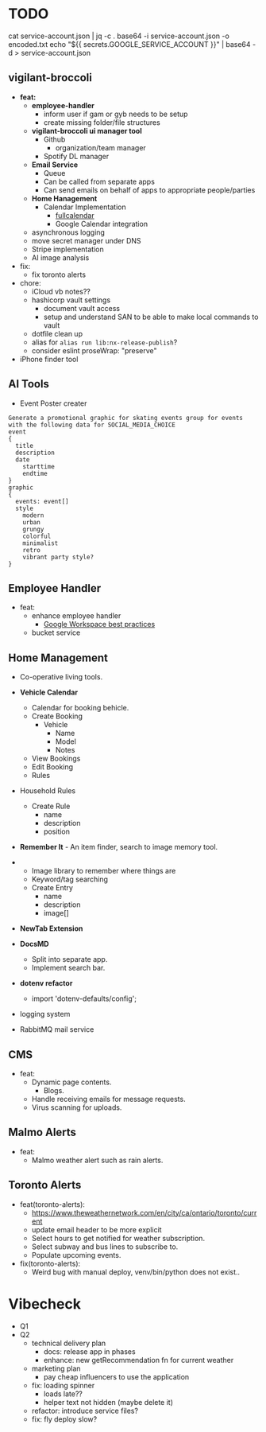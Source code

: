 # TODO

cat service-account.json | jq -c .
base64 -i service-account.json -o encoded.txt
echo "${{ secrets.GOOGLE_SERVICE_ACCOUNT }}" | base64 -d > service-account.json

## vigilant-broccoli

- **feat:**
  - **employee-handler**
    - inform user if gam or gyb needs to be setup
    - create missing folder/file structures
  - **vigilant-broccoli ui manager tool**
    - Github
      - organization/team manager
    - Spotify DL manager
  - **Email Service**
    - Queue
    - Can be called from separate apps
    - Can send emails on behalf of apps to appropriate people/parties
  - **Home Hanagement**
    - Calendar Implementation
      - [fullcalendar](https://fullcalendar.io/docs/react)
      - Google Calendar integration
  - asynchronous logging
  - move secret manager under DNS
  - Stripe implementation
  - AI image analysis
- fix:
  - fix toronto alerts
- chore:
  - iCloud vb notes??
  - hashicorp vault settings
    - document vault access
    - setup and understand SAN to be able to make local commands to vault
  - dotfile clean up
  - alias for `alias run lib:nx-release-publish`?
  - consider eslint proseWrap: "preserve"
- iPhone finder tool

## AI Tools

- Event Poster creater

```
Generate a promotional graphic for skating events group for events with the following data for SOCIAL_MEDIA_CHOICE
event
{
  title
  description
  date
    starttime
    endtime
}
graphic
{
  events: event[]
  style
    modern
    urban
    grungy
    colorful
    minimalist
    retro
    vibrant party style?
}
```

## Employee Handler

- feat:
  - enhance employee handler
    - [Google Workspace best practices](https://www.reddit.com/r/gsuite/comments/1ap8a9j/looking_for_google_workspace_best_practices_tips/)
  - bucket service

## Home Management

- Co-operative living tools.
- **Vehicle Calendar**
  - Calendar for booking behicle.
  - Create Booking
    - Vehicle
      - Name
      - Model
      - Notes
  - View Bookings
  - Edit Booking
  - Rules
- Household Rules
  - Create Rule
    - name
    - description
    - position
- **Remember It** - An item finder, search to image memory tool.
- - Image library to remember where things are
  - Keyword/tag searching
  - Create Entry
    - name
    - description
    - image[]

- **NewTab Extension**
- **DocsMD**
  - Split into separate app.
  - Implement search bar.
- **dotenv refactor**
  - import 'dotenv-defaults/config';
- logging system
- RabbitMQ mail service

## CMS

- feat:
  - Dynamic page contents.
    - Blogs.
  - Handle receiving emails for message requests.
  - Virus scanning for uploads.

## Malmo Alerts

- feat:
  - Malmo weather alert such as rain alerts.

## Toronto Alerts

- feat(toronto-alerts):
  - https://www.theweathernetwork.com/en/city/ca/ontario/toronto/current
  - update email header to be more explicit
  - Select hours to get notified for weather subscription.
  - Select subway and bus lines to subscribe to.
  - Populate upcoming events.
- fix(toronto-alerts):
  - Weird bug with manual deploy, venv/bin/python does not exist..

# Vibecheck

- Q1
- Q2
  - technical delivery plan
    - docs: release app in phases
    - enhance: new getRecommendation fn for current weather
  - marketing plan
    - pay cheap influencers to use the application
  - fix: loading spinner
    - loads late??
    - helper text not hidden (maybe delete it)
  - refactor: introduce service files?
  - fix: fly deploy slow?
